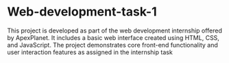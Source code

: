 # Web-development-task-1
This project is developed as part of the web development internship offered by ApexPlanet. It includes a basic web interface created using HTML, CSS, and JavaScript. The project demonstrates core front-end functionality and user interaction features as assigned in the internship task
